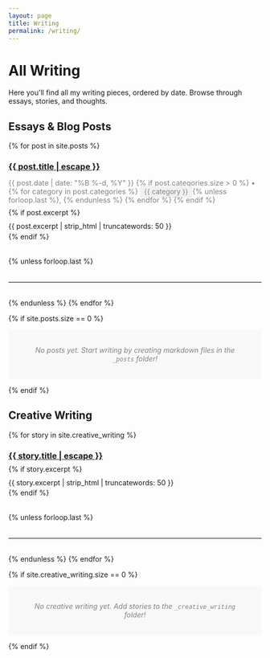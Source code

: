 ```yaml
---
layout: page
title: Writing
permalink: /writing/
---
```


# All Writing

Here you'll find all my writing pieces, ordered by date. Browse through essays, stories, and thoughts.

## Essays & Blog Posts

<div class="post-list">
  {% for post in site.posts %}
    <article class="post-item">
      <h3>
        <a href="{{ post.url | relative_url }}">{{ post.title | escape }}</a>
      </h3>
      <p class="post-meta">
        <time datetime="{{ post.date | date_to_xmlschema }}">
          {{ post.date | date: "%B %-d, %Y" }}
        </time>
        {% if post.categories.size > 0 %}
          • 
          {% for category in post.categories %}
            <span class="category">{{ category }}</span>{% unless forloop.last %}, {% endunless %}
          {% endfor %}
        {% endif %}
      </p>
      {% if post.excerpt %}
        <div class="post-excerpt">
          {{ post.excerpt | strip_html | truncatewords: 50 }}
        </div>
      {% endif %}
    </article>
    {% unless forloop.last %}<hr class="post-separator">{% endunless %}
  {% endfor %}
</div>

{% if site.posts.size == 0 %}
  <p class="no-posts">No posts yet. Start writing by creating markdown files in the <code>_posts</code> folder!</p>
{% endif %}

## Creative Writing

<div class="creative-list">
  {% for story in site.creative_writing %}
    <article class="post-item">
      <h3>
        <a href="{{ story.url | relative_url }}">{{ story.title | escape }}</a>
      </h3>
      {% if story.excerpt %}
        <div class="post-excerpt">
          {{ story.excerpt | strip_html | truncatewords: 50 }}
        </div>
      {% endif %}
    </article>
    {% unless forloop.last %}<hr class="post-separator">{% endunless %}
  {% endfor %}
</div>

{% if site.creative_writing.size == 0 %}
  <p class="no-posts">No creative writing yet. Add stories to the <code>_creative_writing</code> folder!</p>
{% endif %}

<style>
  /* Simple styling for the writing list */
  .post-item {
    margin-bottom: 2rem;
  }
  
  .post-item h3 {
    margin-bottom: 0.5rem;
  }
  
  .post-meta {
    color: #828282;
    font-size: 0.9rem;
    margin-bottom: 0.5rem;
  }
  
  .post-excerpt {
    margin-top: 0.5rem;
    line-height: 1.6;
  }
  
  .post-separator {
    border: none;
    border-top: 1px solid #e8e8e8;
    margin: 2rem 0;
  }
  
  .no-posts {
    font-style: italic;
    color: #828282;
    padding: 2rem;
    text-align: center;
    background-color: #f8f8f8;
    border-radius: 4px;
  }
  
  .category {
    font-size: 0.85rem;
    background-color: #f0f0f0;
    padding: 0.2rem 0.5rem;
    border-radius: 3px;
  }
</style> 